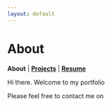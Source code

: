 ```yaml
---
layout: default
---
```


# About
<b>About</b> | <b>[Projects](./projects.html)</b> | <b>[Resume](./resume.html)</b>

<p>Hi there. Welcome to my portfolio</p>

<p>Please feel free to contact me on </p>